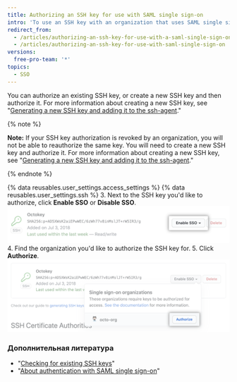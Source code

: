 ```yaml
---
title: Authorizing an SSH key for use with SAML single sign-on
intro: 'To use an SSH key with an organization that uses SAML single sign-on (SSO), you must first authorize the key.'
redirect_from:
  - /articles/authorizing-an-ssh-key-for-use-with-a-saml-single-sign-on-organization/
  - /articles/authorizing-an-ssh-key-for-use-with-saml-single-sign-on
versions:
  free-pro-team: '*'
topics:
  - SSO
---
```


You can authorize an existing SSH key, or create a new SSH key and then authorize it. For more information about creating a new SSH key, see "[Generating a new SSH key and adding it to the ssh-agent](/articles/generating-a-new-ssh-key-and-adding-it-to-the-ssh-agent)."

{% note %}

**Note:** If your SSH key authorization is revoked by an organization, you will not be able to reauthorize the same key. You will need to create a new SSH key and authorize it. For more information about creating a new SSH key, see "[Generating a new SSH key and adding it to the ssh-agent](/articles/generating-a-new-ssh-key-and-adding-it-to-the-ssh-agent)."

{% endnote %}

{% data reusables.user_settings.access_settings %}
{% data reusables.user_settings.ssh %}
3. Next to the SSH key you'd like to authorize, click **Enable SSO** or **Disable SSO**. ![SSO token authorize button](/assets/images/help/settings/ssh-sso-button.png)
4. Find the organization you'd like to authorize the SSH key for.
5. Click **Authorize**. ![Token authorize button](/assets/images/help/settings/ssh-sso-authorize.png)

### Дополнительная литература

- "[Checking for existing SSH keys](/articles/checking-for-existing-ssh-keys)"
- "[About authentication with SAML single sign-on](/articles/about-authentication-with-saml-single-sign-on)"
